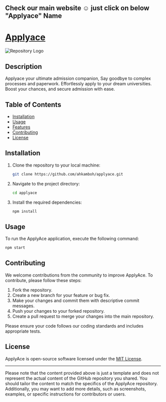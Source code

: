 ## Check our main website ☺ just click on below "Applyace" Name
# [Applyace](https://applyaces.com/) 
![Repository Logo](https://ahkamboh.github.io/applyace/assets/applayce%20logo.png)

## Description
Applyace your ultimate admission companion, Say goodbye to complex processes and paperwork. Effortlessly apply to your dream universities. Boost your chances, and secure admission with ease.

## Table of Contents

- [Installation](#installation)
- [Usage](#usage)
- [Features](#features)
- [Contributing](#contributing)
- [License](#license)

## Installation

1. Clone the repository to your local machine:

   ```bash
   git clone https://github.com/ahkamboh/applyace.git
   ```

2. Navigate to the project directory:

   ```bash
   cd applyace
   ```

3. Install the required dependencies:

   ```bash
   npm install
   ```

## Usage

To run the ApplyAce application, execute the following command:

```bash
npm start
```


## Contributing

We welcome contributions from the community to improve ApplyAce. To contribute, please follow these steps:

1. Fork the repository.
2. Create a new branch for your feature or bug fix.
3. Make your changes and commit them with descriptive commit messages.
4. Push your changes to your forked repository.
5. Create a pull request to merge your changes into the main repository.

Please ensure your code follows our coding standards and includes appropriate tests.

## License

ApplyAce is open-source software licensed under the [MIT License](link/to/license).

---

Please note that the content provided above is just a template and does not represent the actual content of the GitHub repository you shared. You should tailor the content to match the specifics of the ApplyAce repository. Additionally, you may want to add more details, such as screenshots, examples, or specific instructions for contributors or users.
